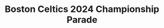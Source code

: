 ---
title: "Boston Celtics 2024 Championship Parade"
published: 2024-06-22
photos: [
    {
        description: "Joe Mazzulla, Celtics head coach, at the championship parade. He was constantly hyping up the crowd, he has so much energy.",
        src: "parade-mazzulla.jpeg",
        width: 400,
        height: 400,
        alt: "Duckboat during Boston Celtics championship parade",
    },
    {
        description: "Al Horford, finally wins a ring after 17 years in the league. I was super happy for him. His dad Tito is also on the duckboat with him.",
        src: "parade-horford.jpeg",
        width: 400,
        height: 400,
        alt: "Duckboat during Boston Celtics championship parade",
    },
    {
        description: "Brad Stevens, formerly the coach and now the GM. 2024 EOTY winner.",
        src: "parade-stevens.jpeg",
        width: 400,
        height: 400,
        alt: "Duckboat during Boston Celtics championship parade",
    },
    {
        description: "Kristaps Porzingis had a massive bottle of champagne he was drinking",
        src: "parade-porzingis.jpeg",
        width: 400,
        height: 400,
        alt: "Duckboat during Boston Celtics championship parade",
    },
    {
        description: "Paul Pierce got invited to the parade, and brought the '08 trophy",
        src: "parade-pierce.jpeg",
        width: 400,
        height: 400,
        alt: "Duckboat during Boston Celtics championship parade",
    },
    {
        description: "Jayson Tatum, showing the trophy to the crowd",
        src: "parade-tatum-1.jpeg",
        width: 400,
        height: 400,
        alt: "Duckboat during Boston Celtics championship parade",
    },
    {
        description: "Tatum and Wyc on the same duckboat",
        src: "parade-tatum-2.jpeg",
        width: 400,
        height: 400,
        alt: "Duckboat during Boston Celtics championship parade",
    },
    {
        description: "Someone tossed a football to Tatum, this is my favorite picture from the parade",
        src: "parade-tatum-3.jpeg",
        width: 400,
        height: 400,
        alt: "Duckboat during Boston Celtics championship parade",
    },
    {
        description: "Wyc Grousbeck, the principal owner of the team. Hopefully John Henry is taking notes... you gotta spend money to win",
        src: "parade-wyc.jpeg",
        width: 400,
        height: 400,
        alt: "Duckboat during Boston Celtics championship parade",
    },
    {
        description: "Jaylen Brown, FMVP, locked up Luka for the entire series and hit what felt like every clutch shot.",
        src: "parade-brown.jpeg",
        width: 400,
        height: 400,
        alt: "Duckboat during Boston Celtics championship parade",
    },
    {
        description: "Sam Hauser, he was hammered",
        src: "parade-hauser.jpeg",
        width: 400,
        height: 400,
        alt: "Duckboat during Boston Celtics championship parade",
    },
    {
        description: "Peyton Pritchard",
        src: "parade-pritchard.jpeg",
        width: 400,
        height: 400,
        alt: "Duckboat during Boston Celtics championship parade",
    },
    {
        description: "Dave Portnoy, not a big fan of his or Barstool but he has been a big supporter of the team for a long time.",
        src: "parade-portnoy.jpeg",
        width: 400,
        height: 400,
        alt: "Duckboat during Boston Celtics championship parade",
    },
    {
        description: "Luke Kornet",
        src: "parade-kornet.jpeg",
        width: 400,
        height: 400,
        alt: "Duckboat during Boston Celtics championship parade",
    }
]
---